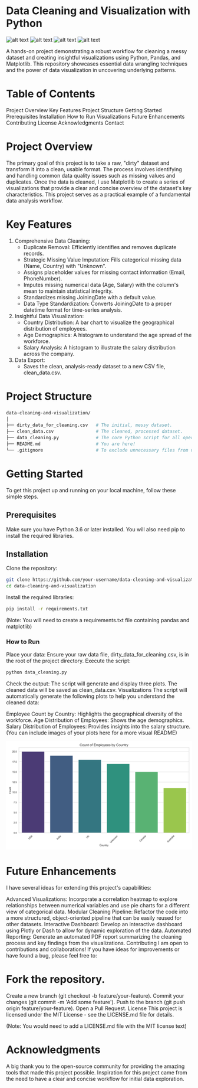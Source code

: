# Data Cleaning and Visualization with Python
![alt text](https://img.shields.io/badge/Python-3.9-blue.svg)
![alt text](https://img.shields.io/badge/Pandas-1.4-blue.svg)
![alt text](https://img.shields.io/badge/Matplotlib-3.5-blue.svg)
![alt text](https://img.shields.io/badge/License-MIT-yellow.svg)

A hands-on project demonstrating a robust workflow for cleaning a messy dataset and creating insightful visualizations using Python, Pandas, and Matplotlib. This repository showcases essential data wrangling techniques and the power of data visualization in uncovering underlying patterns.

# Table of Contents
Project Overview
Key Features
Project Structure
Getting Started
Prerequisites
Installation
How to Run
Visualizations
Future Enhancements
Contributing
License
Acknowledgments
Contact

# Project Overview
The primary goal of this project is to take a raw, "dirty" dataset and transform it into a clean, usable format. The process involves identifying and handling common data quality issues such as missing values and duplicates. Once the data is cleaned, I use Matplotlib to create a series of visualizations that provide a clear and concise overview of the dataset's key characteristics. This project serves as a practical example of a fundamental data analysis workflow.

# Key Features
1. Comprehensive Data Cleaning:
   - Duplicate Removal: Efficiently identifies and removes duplicate records.
   - Strategic Missing Value Imputation:
      Fills categorical missing data (Name, Country) with "Unknown".
   - Assigns placeholder values for missing contact information (Email, PhoneNumber).
   - Imputes missing numerical data (Age, Salary) with the column's mean to maintain statistical integrity.
   - Standardizes missing JoiningDate with a default value.
   - Data Type Standardization: 
      Converts JoiningDate to a proper datetime format for time-series analysis.
2. Insightful Data Visualization:
   - Country Distribution: A bar chart to visualize the geographical distribution of employees.
   - Age Demographics: 
   A histogram to understand the age spread of the workforce.
   - Salary Analysis: 
      A histogram to illustrate the salary distribution across the company.
3. Data Export:
   - Saves the clean, analysis-ready dataset to a new CSV file, clean_data.csv.

# Project Structure
```bash
data-cleaning-and-visualization/
│
├── dirty_data_for_cleaning.csv   # The initial, messy dataset.
├── clean_data.csv                # The cleaned, processed dataset.
├── data_cleaning.py              # The core Python script for all operations.
├── README.md                     # You are here!
└── .gitignore                    # To exclude unnecessary files from version control.

```

# Getting Started
To get this project up and running on your local machine, follow these simple steps.

##  Prerequisites
Make sure you have Python 3.6 or later installed. You will also need pip to install the required libraries.

##  Installation
Clone the repository:
```bash
git clone https://github.com/your-username/data-cleaning-and-visualization.git
cd data-cleaning-and-visualization
```


Install the required libraries:
```bash
pip install -r requirements.txt
```

(Note: You will need to create a requirements.txt file containing pandas and matplotlib)

### How to Run
Place your data: Ensure your raw data file, dirty_data_for_cleaning.csv, is in the root of the project directory.
Execute the script:
```bash
python data_cleaning.py
```

Check the output:
The script will generate and display three plots.
The cleaned data will be saved as clean_data.csv.
Visualizations
The script will automatically generate the following plots to help you understand the cleaned data:

Employee Count by Country: Highlights the geographical diversity of the workforce.
Age Distribution of Employees: Shows the age demographics.
Salary Distribution of Employees: Provides insights into the salary structure.
(You can include images of your plots here for a more visual README)

![alt text](visualizations/country_distribution.png)

# Future Enhancements
I have several ideas for extending this project's capabilities:

Advanced Visualizations: Incorporate a correlation heatmap to explore relationships between numerical variables and use pie charts for a different view of categorical data.
Modular Cleaning Pipeline: Refactor the code into a more structured, object-oriented pipeline that can be easily reused for other datasets.
Interactive Dashboard: Develop an interactive dashboard using Plotly or Dash to allow for dynamic exploration of the data.
Automated Reporting: Generate an automated PDF report summarizing the cleaning process and key findings from the visualizations.
Contributing
I am open to contributions and collaborations! If you have ideas for improvements or have found a bug, please feel free to:

# Fork the repository.
Create a new branch (git checkout -b feature/your-feature).
Commit your changes (git commit -m 'Add some feature').
Push to the branch (git push origin feature/your-feature).
Open a Pull Request.
License
This project is licensed under the MIT License - see the LICENSE.md file for details.

(Note: You would need to add a LICENSE.md file with the MIT license text)

# Acknowledgments
A big thank you to the open-source community for providing the amazing tools that made this project possible.
Inspiration for this project came from the need to have a clear and concise workflow for initial data exploration.